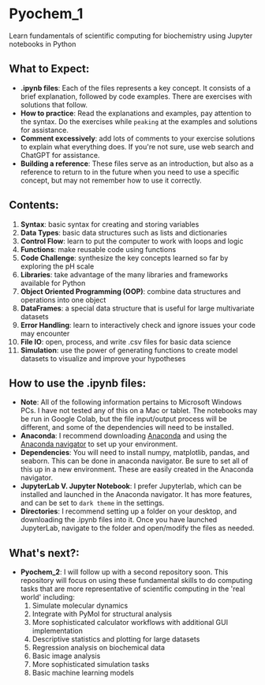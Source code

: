 # Pyochem_1
Learn fundamentals of scientific computing for biochemistry using Jupyter notebooks in Python

## What to Expect: 
- **.ipynb files**: Each of the files represents a key concept. It consists of a brief explanation, followed by code examples. There are exercises with solutions that follow.
- **How to practice**: Read the explanations and examples, pay attention to the syntax. Do the exercises while `peaking` at the examples and solutions for assistance.
- **Comment excessively**: add lots of comments to your exercise solutions to explain what everything does. If you're not sure, use web search and ChatGPT for assistance.
- **Building a reference**: These files serve as an introduction, but also as a reference to return to in the future when you need to use a specific concept, but may not remember how to use it correctly. 

## Contents:
1. **Syntax**: basic syntax for creating and storing variables
2. **Data Types**: basic data structures such as lists and dictionaries
3. **Control Flow**: learn to put the computer to work with loops and logic
4. **Functions**: make reusable code using functions
5. **Code Challenge**: synthesize the key concepts learned so far by exploring the pH scale
6. **Libraries**: take advantage of the many libraries and frameworks available for Python
7. **Object Oriented Programming (OOP)**: combine data structures and operations into one object
8. **DataFrames**: a special data structure that is useful for large multivariate datasets
9. **Error Handling**: learn to interactively check and ignore issues your code may encounter
10. **File IO**: open, process, and write .csv files for basic data science
11. **Simulation**: use the power of generating functions to create model datasets to visualize and improve your hypotheses

## How to use the .ipynb files:
- **Note**: All of the following information pertains to Microsoft Windows PCs. I have not tested any of this on a Mac or tablet. The notebooks may be run in Google Colab, but the file input/output process will be different, and some of the dependencies will need to be installed.
- **Anaconda**: I recommend downloading [Anaconda](https://www.anaconda.com/download) and using the [Anaconda navigator](https://docs.anaconda.com/free/navigator/index.html) to set up your environment.
- **Dependencies**: You will need to install numpy, matplotlib, pandas, and seaborn. This can be done in anaconda navigator. Be sure to set all of this up in a new environment. These are easily created in the Anaconda navigator.
- **JupyterLab V. Jupyter Notebook**: I prefer Jupyterlab, which can be installed and launched in the Anaconda navigator. It has more features, and can be set to `dark theme` in the settings. 
- **Directories**: I recommend setting up a folder on your desktop, and downloading the .ipynb files into it. Once you have launched JupyterLab, navigate to the folder and open/modify the files as needed.

## What's next?:
- **Pyochem_2**: I will follow up with a second repository soon. This repository will focus on using these fundamental skills to do computing tasks that are more representative of scientific computing in the 'real world' including:
  1. Simulate molecular dynamics
  2. Integrate with PyMol for structural analysis
  3. More sophisticated calculator workflows with additional GUI implementation
  4. Descriptive statistics and plotting for large datasets
  5. Regression analysis on biochemical data
  6. Basic image analysis
  7. More sophisticated simulation tasks
  8. Basic machine learning models
